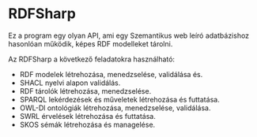 # RDFSharp

Ez a program egy olyan API, ami egy Szemantikus web leíró adatbázishoz hasonlóan működik, képes RDF modelleket tárolni.

Az RDFSharp a következő feladatokra használható:

- RDF modelek létrehozása, menedzselése, validálása és.
- SHACL nyelvi alapon validálás.
- RDF tárolók létrehozása, menedzselése.
- SPARQL lekérdezések és műveletek létrehozása és futtatása.
- OWL-Dl ontológiák létrehozása, menedzselése, validálása.
- SWRL érvelések létrehozása és futtatása.
- SKOS sémák létrehozása és managelése.